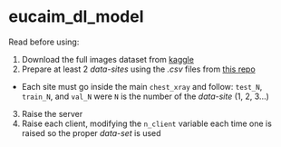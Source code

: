 # eucaim_dl_model

Read before using:

 1. Download the full images dataset from [kaggle](https://www.kaggle.com/datasets/paultimothymooney/chest-xray-pneumonia)
 2. Prepare at least 2 _data-sites_ using the _.csv_ files from [this repo](https://github.com/EUCAIM/demo_dl_data/tree/main/data_ids)
   * Each site must go inside the main `chest_xray` and follow: `test_N`, `train_N`, and `val_N` were `N` is the number of the _data-site_ (1, 2, 3...)
 3. Raise the server
 4. Raise each client, modifying the `n_client` variable each time one is raised so the proper _data-set_ is used
